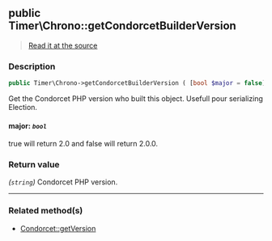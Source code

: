 ## public Timer\Chrono::getCondorcetBuilderVersion

> [Read it at the source](https://github.com/julien-boudry/Condorcet/blob/master/src/CondorcetVersion.php#L25)

### Description    

```php
public Timer\Chrono->getCondorcetBuilderVersion ( [bool $major = false] ): string
```

Get the Condorcet PHP version who built this object. Usefull pour serializing Election.
    

#### **major:** *`bool`*   
true will return 2.0 and false will return 2.0.0.    


### Return value   

*(`string`)* Condorcet PHP version.


---------------------------------------

### Related method(s)      

* [Condorcet::getVersion](/Docs/api-reference/Condorcet%20Class/Condorcet--getVersion.md)    

